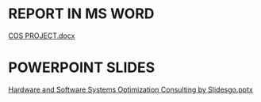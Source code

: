 # REPORT IN MS WORD
[COS PROJECT.docx](https://github.com/Pleasant-Kwembe/COS-ASSIGNMENT/files/14201898/COS.PROJECT.docx)
# POWERPOINT SLIDES
[Hardware and Software Systems Optimization Consulting by Slidesgo.pptx](https://github.com/Pleasant-Kwembe/COS-ASSIGNMENT/files/14201986/Hardware.and.Software.Systems.Optimization.Consulting.by.Slidesgo.pptx)
